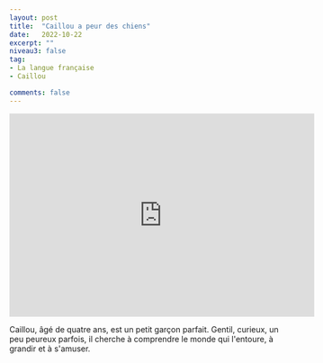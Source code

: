 ```yaml
---
layout: post
title:  "Caillou a peur des chiens"
date:   2022-10-22
excerpt: ""
niveau3: false
tag:
- La langue française
- Caillou

comments: false
---
```

<center>
<img style="display: none;" src="/assets/img/thumbnails/caillou-22.jpg" alt="" width="1" height="1">
<iframe width="542px" height="361px" src="https://www.youtube.com/embed/Sox0aVoYZdE?rel=0&controls=1&showinfo=0&modestbranding=1&enablejsapi=1" allowfullscreen frameborder="0" ></iframe></center>


Caillou, âgé de quatre ans, est un petit garçon parfait. Gentil, curieux, un peu peureux parfois, il cherche à comprendre le monde qui l'entoure, à grandir et à s'amuser.
